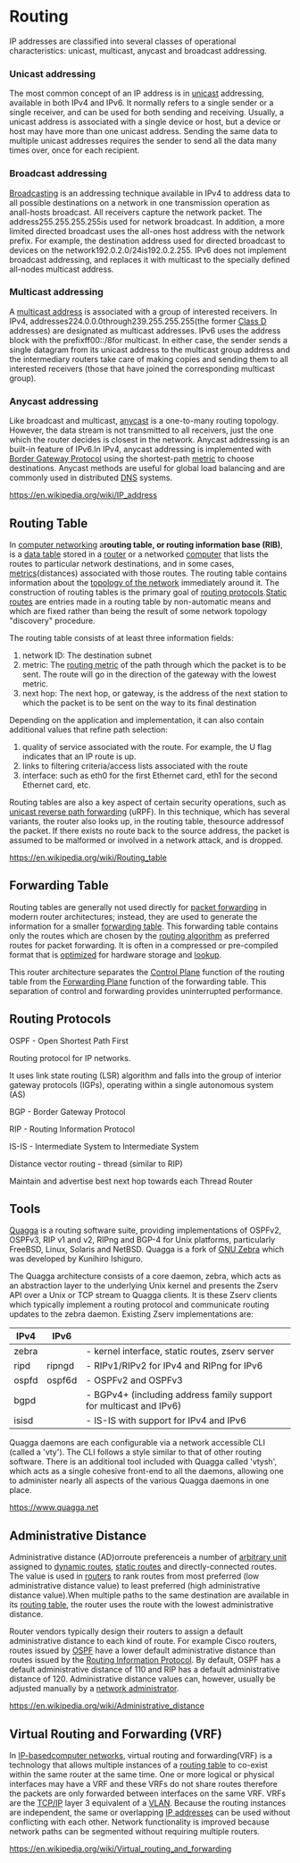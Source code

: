 # Routing

IP addresses are classified into several classes of operational characteristics: unicast, multicast, anycast and broadcast addressing.

### Unicast addressing

The most common concept of an IP address is in [unicast](https://en.wikipedia.org/wiki/Unicast) addressing, available in both IPv4 and IPv6. It normally refers to a single sender or a single receiver, and can be used for both sending and receiving. Usually, a unicast address is associated with a single device or host, but a device or host may have more than one unicast address. Sending the same data to multiple unicast addresses requires the sender to send all the data many times over, once for each recipient.

### Broadcast addressing

[Broadcasting](https://en.wikipedia.org/wiki/Broadcasting_(computing)) is an addressing technique available in IPv4 to address data to all possible destinations on a network in one transmission operation as anall-hosts broadcast. All receivers capture the network packet. The address255.255.255.255is used for network broadcast. In addition, a more limited directed broadcast uses the all-ones host address with the network prefix. For example, the destination address used for directed broadcast to devices on the network192.0.2.0/24is192.0.2.255.
IPv6 does not implement broadcast addressing, and replaces it with multicast to the specially defined all-nodes multicast address.

### Multicast addressing

A [multicast address](https://en.wikipedia.org/wiki/Multicast_address) is associated with a group of interested receivers. In IPv4, addresses224.0.0.0through239.255.255.255(the former [Class D](https://en.wikipedia.org/wiki/Classful_network) addresses) are designated as multicast addresses. IPv6 uses the address block with the prefixff00::/8for multicast. In either case, the sender sends a single datagram from its unicast address to the multicast group address and the intermediary routers take care of making copies and sending them to all interested receivers (those that have joined the corresponding multicast group).

### Anycast addressing

Like broadcast and multicast, [anycast](https://en.wikipedia.org/wiki/Anycast) is a one-to-many routing topology. However, the data stream is not transmitted to all receivers, just the one which the router decides is closest in the network. Anycast addressing is an built-in feature of IPv6.In IPv4, anycast addressing is implemented with [Border Gateway Protocol](https://en.wikipedia.org/wiki/Border_Gateway_Protocol) using the shortest-path [metric](https://en.wikipedia.org/wiki/Metrics_(networking)) to choose destinations. Anycast methods are useful for global load balancing and are commonly used in distributed [DNS](https://en.wikipedia.org/wiki/Domain_name_system) systems.

<https://en.wikipedia.org/wiki/IP_address>

## Routing Table

In [computer networking](https://en.wikipedia.org/wiki/Computer_networking) a**routing table, or routing information base (RIB)**, is a [data table](https://en.wikipedia.org/wiki/Data_table) stored in a [router](https://en.wikipedia.org/wiki/Router_(computing)) or a networked [computer](https://en.wikipedia.org/wiki/Computer) that lists the routes to particular network destinations, and in some cases, [metrics](https://en.wikipedia.org/wiki/Metrics_(networking))(distances) associated with those routes. The routing table contains information about the [topology of the network](https://en.wikipedia.org/wiki/Network_topology) immediately around it. The construction of routing tables is the primary goal of [routing protocols](https://en.wikipedia.org/wiki/Routing_protocol).[Static routes](https://en.wikipedia.org/wiki/Static_route) are entries made in a routing table by non-automatic means and which are fixed rather than being the result of some network topology "discovery" procedure.

The routing table consists of at least three information fields:

1. network ID: The destination subnet
2. metric: The [routing metric](https://en.wikipedia.org/wiki/Routing_metric) of the path through which the packet is to be sent. The route will go in the direction of the gateway with the lowest metric.
3. next hop: The next hop, or gateway, is the address of the next station to which the packet is to be sent on the way to its final destination

Depending on the application and implementation, it can also contain additional values that refine path selection:

1. quality of service associated with the route. For example, the U flag indicates that an IP route is up.
2. links to filtering criteria/access lists associated with the route
3. interface: such as eth0 for the first Ethernet card, eth1 for the second Ethernet card, etc.

Routing tables are also a key aspect of certain security operations, such as [unicast reverse path forwarding](https://en.wikipedia.org/wiki/Unicast_reverse_path_forwarding) (uRPF). In this technique, which has several variants, the router also looks up, in the routing table, thesource addressof the packet. If there exists no route back to the source address, the packet is assumed to be malformed or involved in a network attack, and is dropped.

<https://en.wikipedia.org/wiki/Routing_table>

## Forwarding Table

Routing tables are generally not used directly for [packet forwarding](https://en.wikipedia.org/wiki/Packet_forwarding) in modern router architectures; instead, they are used to generate the information for a smaller [forwarding table](https://en.wikipedia.org/wiki/Forwarding_table). This forwarding table contains only the routes which are chosen by the [routing algorithm](https://en.wikipedia.org/wiki/Routing_algorithm) as preferred routes for packet forwarding. It is often in a compressed or pre-compiled format that is [optimized](https://en.wikipedia.org/wiki/Optimisation_(computer_science)) for hardware storage and [lookup](https://en.wikipedia.org/wiki/Lookup).

This router architecture separates the [Control Plane](https://en.wikipedia.org/wiki/Control_Plane) function of the routing table from the [Forwarding Plane](https://en.wikipedia.org/wiki/Forwarding_Plane) function of the forwarding table. This separation of control and forwarding provides uninterrupted performance.

## Routing Protocols

OSPF - Open Shortest Path First

Routing protocol for IP networks.

It uses link state routing (LSR) algorithm and falls into the group of interior gateway protocols (IGPs), operating within a single autonomous system (AS)

BGP - Border Gateway Protocol

RIP - Routing Information Protocol

IS-IS - Intermediate System to Intermediate System

Distance vector routing - thread (similar to RIP)

Maintain and advertise best next hop towards each Thread Router

## Tools

[Quagga](http://www.quagga.net/) is a routing software suite, providing implementations of OSPFv2, OSPFv3, RIP v1 and v2, RIPng and BGP-4 for Unix platforms, particularly FreeBSD, Linux, Solaris and NetBSD. Quagga is a fork of [GNU Zebra](http://www.zebra.org/) which was developed by Kunihiro Ishiguro.

The Quagga architecture consists of a core daemon, zebra, which acts as an abstraction layer to the underlying Unix kernel and presents the Zserv API over a Unix or TCP stream to Quagga clients. It is these Zserv clients which typically implement a routing protocol and communicate routing updates to the zebra daemon. Existing Zserv implementations are:

| IPv4  | IPv6   |                                                                    |
|----------|----------|-----------------------------------------------------|
| zebra |       | - kernel interface, static routes, zserv server                    |
| ripd  | ripngd | - RIPv1/RIPv2 for IPv4 and RIPng for IPv6                          |
| ospfd | ospf6d | - OSPFv2 and OSPFv3                                                |
| bgpd  |       | - BGPv4+ (including address family support for multicast and IPv6) |
| isisd |       | - IS-IS with support for IPv4 and IPv6                             |

Quagga daemons are each configurable via a network accessible CLI (called a 'vty'). The CLI follows a style similar to that of other routing software. There is an additional tool included with Quagga called 'vtysh', which acts as a single cohesive front-end to all the daemons, allowing one to administer nearly all aspects of the various Quagga daemons in one place.

<https://www.quagga.net>

## Administrative Distance

Administrative distance (AD)orroute preferenceis a number of [arbitrary unit](https://en.wikipedia.org/wiki/Arbitrary_unit) assigned to [dynamic routes](https://en.wikipedia.org/wiki/Dynamic_route), [static routes](https://en.wikipedia.org/wiki/Static_route) and directly-connected routes. The value is used in [routers](https://en.wikipedia.org/wiki/Router_(computing)) to rank routes from most preferred (low administrative distance value) to least preferred (high administrative distance value).When multiple paths to the same destination are available in its [routing table](https://en.wikipedia.org/wiki/Routing_table), the router uses the route with the lowest administrative distance.

Router vendors typically design their routers to assign a default administrative distance to each kind of route. For example Cisco routers, routes issued by [OSPF](https://en.wikipedia.org/wiki/OSPF) have a lower default administrative distance than routes issued by the [Routing Information Protocol](https://en.wikipedia.org/wiki/Routing_Information_Protocol). By default, OSPF has a default administrative distance of 110 and RIP has a default administrative distance of 120. Administrative distance values can, however, usually be adjusted manually by a [network administrator](https://en.wikipedia.org/wiki/Network_administrator).

<https://en.wikipedia.org/wiki/Administrative_distance>

## Virtual Routing and Forwarding (VRF)

In [IP-based](https://en.wikipedia.org/wiki/Internet_Protocol)[computer networks](https://en.wikipedia.org/wiki/Computer_network), virtual routing and forwarding(VRF) is a technology that allows multiple instances of a [routing table](https://en.wikipedia.org/wiki/Routing_table) to co-exist within the same router at the same time. One or more logical or physical interfaces may have a VRF and these VRFs do not share routes therefore the packets are only forwarded between interfaces on the same VRF. VRFs are the [TCP/IP](https://en.wikipedia.org/wiki/Internet_Protocol) layer 3 equivalent of a [VLAN](https://en.wikipedia.org/wiki/VLAN). Because the routing instances are independent, the same or overlapping [IP addresses](https://en.wikipedia.org/wiki/IP_address) can be used without conflicting with each other. Network functionality is improved because network paths can be segmented without requiring multiple routers.

<https://en.wikipedia.org/wiki/Virtual_routing_and_forwarding>

